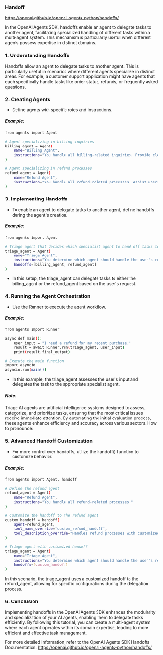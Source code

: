 

### Handoff
https://openai.github.io/openai-agents-python/handoffs/

In the OpenAI Agents SDK, handoffs enable an agent to delegate tasks to another agent, facilitating specialized handling of different tasks within a multi-agent system. This mechanism is particularly useful when different agents possess expertise in distinct domains.

### 1. Understanding Handoffs
Handoffs allow an agent to delegate tasks to another agent. This is particularly useful in scenarios where different agents specialize in distinct areas. For example, a customer support application might have agents that each specifically handle tasks like order status, refunds, or frequently asked questions.

### 2. Creating Agents
* Define agents with specific roles and instructions.

##### Example:
```bash
from agents import Agent

# Agent specializing in billing inquiries
billing_agent = Agent(
    name="Billing Agent",
    instructions="You handle all billing-related inquiries. Provide clear and concise information regarding billing issues."
)

# Agent specializing in refund processes
refund_agent = Agent(
    name="Refund Agent",
    instructions="You handle all refund-related processes. Assist users in processing refunds efficiently."
)
```

### 3. Implementing Handoffs
* To enable an agent to delegate tasks to another agent, define handoffs during the agent's creation.

##### Example:
```bash
from agents import Agent

# Triage agent that decides which specialist agent to hand off tasks to
triage_agent = Agent(
    name="Triage Agent",
    instructions="You determine which agent should handle the user's request based on the nature of the inquiry.",
    handoffs=[billing_agent, refund_agent]
)
```
* In this setup, the triage_agent can delegate tasks to either the billing_agent or the refund_agent based on the user's request.

### 4. Running the Agent Orchestration
* Use the Runner to execute the agent workflow.

##### Example:
```bash
from agents import Runner

async def main():
    user_input = "I need a refund for my recent purchase."
    result = await Runner.run(triage_agent, user_input)
    print(result.final_output)

# Execute the main function
import asyncio
asyncio.run(main())
```
* In this example, the triage_agent assesses the user's input and delegates the task to the appropriate specialist agent.

##### Note:

Triage AI agents are artificial intelligence systems designed to assess, categorize, and prioritize tasks, ensuring that the most critical issues receive immediate attention. By automating the initial evaluation process, these agents enhance efficiency and accuracy across various sectors. How to pronounce:

### 5. Advanced Handoff Customization
* For more control over handoffs, utilize the handoff() function to customize behavior.

##### Example:
```bash
from agents import Agent, handoff

# Define the refund agent
refund_agent = Agent(
    name="Refund Agent",
    instructions="You handle all refund-related processes."
)

# Customize the handoff to the refund agent
custom_handoff = handoff(
    agent=refund_agent,
    tool_name_override="custom_refund_handoff",
    tool_description_override="Handles refund processes with customized parameters."
)

# Triage agent with customized handoff
triage_agent = Agent(
    name="Triage Agent",
    instructions="You determine which agent should handle the user's request.",
    handoffs=[custom_handoff]
)
```
In this scenario, the triage_agent uses a customized handoff to the refund_agent, allowing for specific configurations during the delegation process.


### 6. Conclusion
Implementing handoffs in the OpenAI Agents SDK enhances the modularity and specialization of your AI agents, enabling them to delegate tasks efficiently. By following this tutorial, you can create a multi-agent system where each agent operates within its domain expertise, leading to more efficient and effective task management.

For more detailed information, refer to the OpenAI Agents SDK Handoffs Documentation. https://openai.github.io/openai-agents-python/handoffs/
